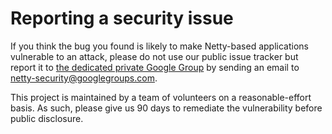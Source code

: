 # Reporting a security issue

If you think the bug you found is likely to make Netty-based applications vulnerable to
an attack, please do not use our public issue tracker but report it to
[the dedicated private Google Group](https://groups.google.com/d/forum/netty-security)
by sending an email to netty-security@googlegroups.com.

This project is maintained by a team of volunteers on a reasonable-effort basis. As
such, please give us 90 days to remediate the vulnerability before public disclosure.
